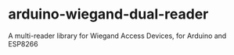 # arduino-wiegand-dual-reader
A multi-reader library for Wiegand Access Devices, for Arduino and ESP8266
